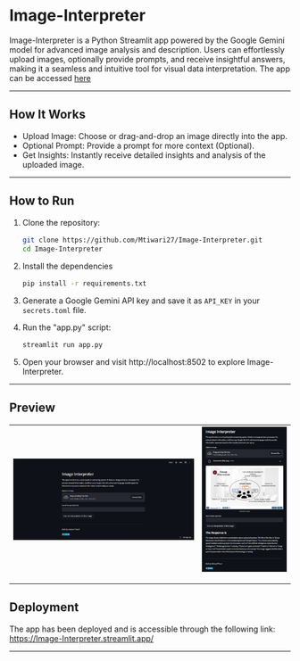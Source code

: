 # Image-Interpreter
Image-Interpreter is a Python Streamlit app powered by the Google Gemini model for advanced image analysis and description.
Users can effortlessly upload images, optionally provide prompts, and receive insightful answers, making it a seamless and intuitive tool for visual data interpretation.
The app can be accessed [here](https://Image-Interpreter.streamlit.app/)

---

## How It Works
- Upload Image: Choose or drag-and-drop an image directly into the app.
- Optional Prompt: Provide a prompt for more context (Optional).
- Get Insights: Instantly receive detailed insights and analysis of the uploaded image.

---

## How to Run

1. Clone the repository:
   ```bash
   git clone https://github.com/Mtiwari27/Image-Interpreter.git
   cd Image-Interpreter
   ```
   
2. Install the dependencies
   ```bash
   pip install -r requirements.txt
   ```
   
3. Generate a Google Gemini API key and save it as `API_KEY` in your `secrets.toml` file.
   
5. Run the "app.py" script:
   ```bash
   streamlit run app.py
   ```

6. Open your browser and visit http://localhost:8502 to explore Image-Interpreter.

---

## Preview

| ![Preview Image 1](ImagePreview/Preview1.png) | ![Preview Image 2](ImagePreview/Preview2.png) |
|---------|-------------|

---

## Deployment

The app has been deployed and is accessible through the following link: https://Image-Interpreter.streamlit.app/

---
